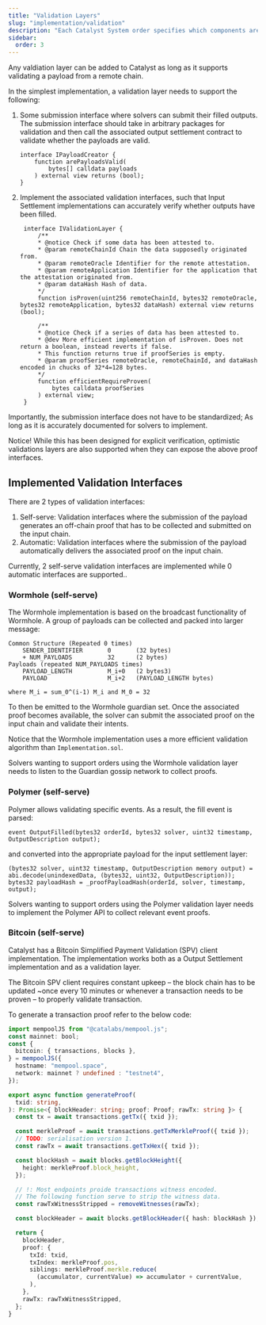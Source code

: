 ```yaml
---
title: "Validation Layers"
slug: "implementation/validation"
description: "Each Catalyst System order specifies which components are used for which aspects of the swap. Validation layers can be permissionlessly chosen by the issuer of an intent and anyone can write a validation layer."
sidebar:
  order: 3
---
```


Any valdiation layer can be added to Catalyst as long as it supports validating a payload from a remote chain.

In the simplest implementation, a validation layer needs to support the following:

1. Some submission interface where solvers can submit their filled outputs. The submission interface should take in arbitrary packages for validation and then call the associated output settlement contract to validate whether the payloads are valid.
    ```solidity
    interface IPayloadCreator {
        function arePayloadsValid(
            bytes[] calldata payloads
        ) external view returns (bool);
    }
    ```

2. Implement the associated validation interfaces, such that Input Settlement implementations can accurately verify whether outputs have been filled.
   ```solidity
    interface IValidationLayer {
        /**
        * @notice Check if some data has been attested to.
        * @param remoteChainId Chain the data supposedly originated from.
        * @param remoteOracle Identifier for the remote attestation.
        * @param remoteApplication Identifier for the application that the attestation originated from.
        * @param dataHash Hash of data.
        */
        function isProven(uint256 remoteChainId, bytes32 remoteOracle, bytes32 remoteApplication, bytes32 dataHash) external view returns (bool);

        /**
        * @notice Check if a series of data has been attested to.
        * @dev More efficient implementation of isProven. Does not return a boolean, instead reverts if false.
        * This function returns true if proofSeries is empty.
        * @param proofSeries remoteOracle, remoteChainId, and dataHash encoded in chucks of 32*4=128 bytes.
        */
        function efficientRequireProven(
            bytes calldata proofSeries
        ) external view;
    }
    ```

Importantly, the submission interface does not have to be standardized; As long as it is accurately documented for solvers to implement.

Notice! While this has been designed for explicit verification, optimistic validations layers are also supported when they can expose the above proof interfaces.

## Implemented Validation Interfaces

There are 2 types of validation interfaces:
1. Self-serve: Validation interfaces where the submission of the payload generates an off-chain proof that has to be collected and submitted on the input chain. 
2. Automatic: Validation interfaces where the submission of the payload automatically delivers the associated proof on the input chain.

Currently, 2 self-serve validation interfaces are implemented while 0 automatic interfaces are supported..

### Wormhole (self-serve)

The Wormhole implementation is based on the broadcast functionality of Wormhole. A group of payloads can be collected and packed into larger message:

```
Common Structure (Repeated 0 times)
    SENDER_IDENTIFIER       0       (32 bytes)
    + NUM_PAYLOADS          32      (2 bytes)
Payloads (repeated NUM_PAYLOADS times)
    PAYLOAD_LENGTH          M_i+0   (2 bytes3)
    PAYLOAD                 M_i+2   (PAYLOAD_LENGTH bytes)

where M_i = sum_0^(i-1) M_i and M_0 = 32
```

To then be emitted to the Wormhole guardian set. Once the associated proof becomes available, the solver can submit the associated proof on the input chain and validate their intents.

Notice that the Wormhole implementation uses a more efficient validation algorithm than `Implementation.sol`.

Solvers wanting to support orders using the Wormhole validation layer needs to listen to the Guardian gossip network to collect proofs.

### Polymer (self-serve)

Polymer allows validating specific events. As a result, the fill event is parsed: 
```solidity
event OutputFilled(bytes32 orderId, bytes32 solver, uint32 timestamp, OutputDescription output);
```

and converted into the appropriate payload for the input settlement layer:
```solidity
(bytes32 solver, uint32 timestamp, OutputDescription memory output) = abi.decode(unindexedData, (bytes32, uint32, OutputDescription));
bytes32 payloadHash = _proofPayloadHash(orderId, solver, timestamp, output);
```

Solvers wanting to support orders using the Polymer validation layer needs to implement the Polymer API to collect relevant event proofs.


### Bitcoin (self-serve)

Catalyst has a Bitcoin Simplified Payment Validation (SPV) client implementation. The implementation works both as a Output Settlement implementation and as a validation layer.

The Bitcoin SPV client requires constant upkeep – the block chain has to be updated ~once every 10 minutes or whenever a transaction needs to be proven – to properly validate transaction.

To generate a transaction proof refer to the below code:

```typescript
import mempoolJS from "@catalabs/mempool.js";
const mainnet: bool;
const {
  bitcoin: { transactions, blocks },
} = mempoolJS({
  hostname: "mempool.space",
  network: mainnet ? undefined : "testnet4",
});

export async function generateProof(
  txid: string,
): Promise<{ blockHeader: string; proof: Proof; rawTx: string }> {
  const tx = await transactions.getTx({ txid });

  const merkleProof = await transactions.getTxMerkleProof({ txid });
  // TODO: serialisation version 1.
  const rawTx = await transactions.getTxHex({ txid });

  const blockHash = await blocks.getBlockHeight({
    height: merkleProof.block_height,
  });

  // !: Most endpoints proide transactions witness encoded.
  // The following function serve to strip the witness data.
  const rawTxWitnessStripped = removeWitnesses(rawTx);

  const blockHeader = await blocks.getBlockHeader({ hash: blockHash });

  return {
    blockHeader,
    proof: {
      txId: txid,
      txIndex: merkleProof.pos,
      siblings: merkleProof.merkle.reduce(
        (accumulator, currentValue) => accumulator + currentValue,
      ),
    },
    rawTx: rawTxWitnessStripped,
  };
}
```